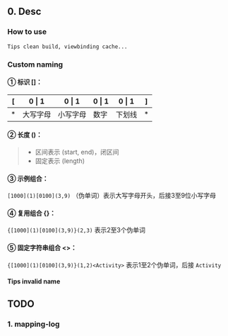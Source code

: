 ## 0. Desc

### How to use

    Tips clean build, viewbinding cache...

### Custom naming

#### ① 标识 []：

| [ | 0 \| 1 | 0 \| 1 | 0 \| 1 | 0 \| 1 | ] |
|---|--------|--------|--------|--------|---|
| * | 大写字母   | 小写字母   | 数字     | 下划线    | * |

#### ② 长度 ()：

> - 区间表示 (start, end)，闭区间
> - 固定表示 (length)

#### ③ 示例组合：

`[1000](1)[0100](3,9)` （伪单词）表示大写字母开头，后接3至9位小写字母

#### ④ 复用组合 {}：

`{[1000](1)[0100](3,9)}(2,3)` 表示2至3个伪单词

#### ⑤ 固定字符串组合 <>：

`{[1000](1)[0100](3,9)}(1,2)<Activity>` 表示1至2个伪单词，后接 `Activity`

#### Tips invalid name

## TODO

### 1. mapping-log